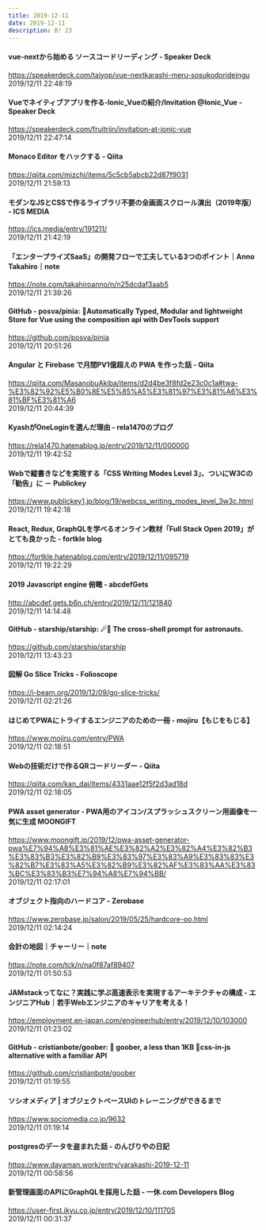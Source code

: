 ```yaml
---
title: 2019-12-11
date: 2019-12-11
description: B! 23
---
```


#### vue-nextから始める ソースコードリーディング - Speaker Deck
https://speakerdeck.com/taiyop/vue-nextkarashi-meru-sosukodorideingu<br>
2019/12/11 22:48:19<br>


#### Vueでネイティブアプリを作る-Ionic_Vueの紹介/Invitation @Ionic_Vue - Speaker Deck
https://speakerdeck.com/fruitriin/invitation-at-ionic-vue<br>
2019/12/11 22:47:14<br>


#### Monaco Editor をハックする - Qiita
https://qiita.com/mizchi/items/5c5cb5abcb22d87f9031<br>
2019/12/11 21:59:13<br>


#### モダンなJSとCSSで作るライブラリ不要の全画面スクロール演出（2019年版） - ICS MEDIA
https://ics.media/entry/191211/<br>
2019/12/11 21:42:19<br>


#### 「エンタープライズSaaS」の開発フローで工夫している3つのポイント｜Anno Takahiro｜note
https://note.com/takahiroanno/n/n25dcdaf3aab5<br>
2019/12/11 21:39:26<br>


#### GitHub - posva/pinia: 🍍Automatically Typed, Modular and lightweight Store for Vue using the composition api with DevTools support
https://github.com/posva/pinia<br>
2019/12/11 20:51:26<br>


#### Angular と Firebase で月間PV1億超えの PWA を作った話 - Qiita
https://qiita.com/MasanobuAkiba/items/d2d4be3f8fd2e23c0c1a#twa-%E3%82%92%E5%B0%8E%E5%85%A5%E3%81%97%E3%81%A6%E3%81%BF%E3%81%A6<br>
2019/12/11 20:44:39<br>


#### KyashがOneLoginを選んだ理由 - rela1470のブログ
https://rela1470.hatenablog.jp/entry/2019/12/11/000000<br>
2019/12/11 19:42:52<br>


#### Webで縦書きなどを実現する「CSS Writing Modes Level 3」、ついにW3Cの「勧告」に － Publickey
https://www.publickey1.jp/blog/19/webcss_writing_modes_level_3w3c.html<br>
2019/12/11 19:42:18<br>


#### React, Redux, GraphQLを学べるオンライン教材「Full Stack Open 2019」がとても良かった - fortkle blog
https://fortkle.hatenablog.com/entry/2019/12/11/095719<br>
2019/12/11 19:22:29<br>


#### 2019 Javascript engine 俯瞰 - abcdefGets
http://abcdef.gets.b6n.ch/entry/2019/12/11/121840<br>
2019/12/11 14:14:48<br>


#### GitHub - starship/starship: ☄🌌️ The cross-shell prompt for astronauts.
https://github.com/starship/starship<br>
2019/12/11 13:43:23<br>


#### 図解 Go Slice Tricks - Folioscope
https://i-beam.org/2019/12/09/go-slice-tricks/<br>
2019/12/11 02:21:26<br>


#### はじめてPWAにトライするエンジニアのための一冊 - mojiru【もじをもじる】
https://www.mojiru.com/entry/PWA<br>
2019/12/11 02:18:51<br>


#### Webの技術だけで作るQRコードリーダー - Qiita
https://qiita.com/kan_dai/items/4331aae12f5f2d3ad18d<br>
2019/12/11 02:18:05<br>


#### PWA asset generator - PWA用のアイコン/スプラッシュスクリーン用画像を一気に生成 MOONGIFT
https://www.moongift.jp/2019/12/pwa-asset-generator-pwa%E7%94%A8%E3%81%AE%E3%82%A2%E3%82%A4%E3%82%B3%E3%83%B3%E3%82%B9%E3%83%97%E3%83%A9%E3%83%83%E3%82%B7%E3%83%A5%E3%82%B9%E3%82%AF%E3%83%AA%E3%83%BC%E3%83%B3%E7%94%A8%E7%94%BB/<br>
2019/12/11 02:17:01<br>


####     オブジェクト指向のハードコア - Zerobase  
https://www.zerobase.jp/salon/2019/05/25/hardcore-oo.html<br>
2019/12/11 02:14:24<br>


#### 会計の地図｜チャーリー｜note
https://note.com/tck/n/na0f87af89407<br>
2019/12/11 01:50:53<br>


#### JAMstackってなに？実践に学ぶ高速表示を実現するアーキテクチャの構成 - エンジニアHub｜若手Webエンジニアのキャリアを考える！
https://employment.en-japan.com/engineerhub/entry/2019/12/10/103000<br>
2019/12/11 01:23:02<br>


#### GitHub - cristianbote/goober: 🥜 goober, a less than 1KB 🎉css-in-js alternative with a familiar API
https://github.com/cristianbote/goober<br>
2019/12/11 01:19:55<br>


#### ソシオメディア  |  オブジェクトベースUIのトレーニングができるまで
https://www.sociomedia.co.jp/9632<br>
2019/12/11 01:19:14<br>


#### postgresのデータを盗まれた話 - のんびりやの日記
https://www.dayaman.work/entry/yarakashi-2019-12-11<br>
2019/12/11 00:58:56<br>


#### 新管理画面のAPIにGraphQLを採用した話 - 一休.com Developers Blog
https://user-first.ikyu.co.jp/entry/2019/12/10/111705<br>
2019/12/11 00:31:37<br>


